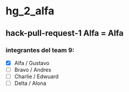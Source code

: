 # hg_2_alfa

## hack-pull-request-1 Alfa = Alfa

### integrantes del team 9:

- [X] Alfa / Gustavo
- [ ] Bravo / Andres
- [ ] Charlie / Edwuard
- [ ] Delta / Alona
